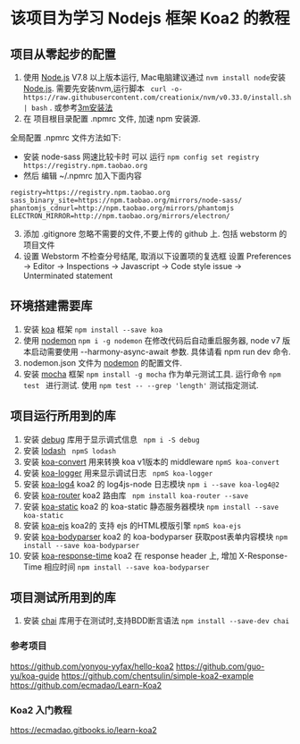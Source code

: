 # 该项目为学习 Nodejs 框架 Koa2 的教程


## 项目从零起步的配置

1. 使用 [Node.js] V7.8 以上版本运行, Mac电脑建议通过 ``` nvm install node ```安装 [Node.js].  需要先安装nvm,运行脚本 ``` curl -o- https://raw.githubusercontent.com/creationix/nvm/v0.33.0/install.sh | bash``` . 或参考[3m安装法]
2. 在 项目根目录配置 .npmrc 文件, 加速 npm 安装源.

全局配置 .npmrc 文件方法如下:
- 安装 node-sass 网速比较卡时  可以 运行 ```npm config set registry https://registry.npm.taobao.org```  
- 然后 编辑 ~/.npmrc 加入下面内容
```
registry=https://registry.npm.taobao.org
sass_binary_site=https://npm.taobao.org/mirrors/node-sass/
phantomjs_cdnurl=http://npm.taobao.org/mirrors/phantomjs
ELECTRON_MIRROR=http://npm.taobao.org/mirrors/electron/
```


3. 添加 .gitignore 忽略不需要的文件,不要上传的 github 上. 包括 webstorm 的项目文件
4. 设置 Webstorm 不检查分号结尾, 取消以下设置项的复选框  设置 Preferences -> Editor -> Inspections -> Javascript -> Code style issue -> Unterminated statement 





## 环境搭建需要库 

1. 安装 [koa] 框架 ``` npm install --save koa ```
2. 使用 [nodemon] ``` npm i -g nodemon ``` 在修改代码后自动重启服务器, node v7 版本启动需要使用 --harmony-async-await 参数. 具体请看 npm run dev 命令.
3. nodemon.json 文件为 [nodemon] 的配置文件.
4. 安装 [mocha] 框架 ``` npm install -g mocha ``` 作为单元测试工具. 运行命令 ```npm test ``` 进行测试. 使用 ``` npm test -- --grep 'length' ``` 测试指定测试.



## 项目运行所用到的库

1. 安装 [debug] 库用于显示调式信息  ``` npm i -S debug``` 
2. 安装 [lodash] ``` npmS lodash``` 
3. 安装 [koa-convert] 用来转换 koa v1版本的 middleware ``` npmS koa-convert ``` 
4. 安装 [koa-logger] 用来显示调试日志 ``` npmS koa-logger``` 
5. 安装 [koa-log4] koa2 的 log4js-node 日志模块 ``` npm i --save koa-log4@2 ``` 
6. 安装 [koa-router] koa2 路由库 ``` npm install koa-router --save``` 
7. 安装 [koa-static] koa2 的 koa-static 静态服务器模块 ``` npm install --save koa-static ``` 
8. 安装 [koa-ejs]  koa2的 支持 ejs 的HTML模版引擎  ``` npmS koa-ejs ``` 
9. 安装 [koa-bodyparser] koa2 的 koa-bodyparser 获取post表单内容模块 ``` npm install --save koa-bodyparser ``` 
10. 安装 [koa-response-time] koa2 在 response header 上, 增加 X-Response-Time 相应时间 ``` npm install --save koa-bodyparser ``` 


## 项目测试所用到的库
1. 安装 [chai] 库用于在测试时,支持BDD断言语法  ``` npm install --save-dev chai ``` 



[Node.js]: https://nodejs.org/en/
[nvm]: https://github.com/creationix/nvm
[3m安装法]: https://cnodejs.org/topic/57f628098489e7ca69f4e839



[nodemon]: https://github.com/remy/nodemon
[mocha]: https://mochajs.org/
[chai]: http://chaijs.com/

[lodash]: https://github.com/lodash/lodash

[koa]: http://koajs.com/
[debug]: https://github.com/visionmedia/debug
[koa-convert]: https://github.com/koajs/convert
[koa-logger]: https://github.com/koajs/logger
[koa-log4]: https://github.com/dominhhai/koa-log4js
[koa-router]: https://github.com/alexmingoia/koa-router
[koa-static]: https://github.com/koajs/static
[koa-ejs]: https://github.com/koajs/ejs
[koa-bodyparser]: https://github.com/koajs/bodyparser
[koa-response-time]: https://github.com/koajs/response-time



### 参考项目

https://github.com/yonyou-yyfax/hello-koa2
https://github.com/guo-yu/koa-guide
https://github.com/chentsulin/simple-koa2-example
https://github.com/ecmadao/Learn-Koa2

### Koa2 入门教程

https://ecmadao.gitbooks.io/learn-koa2


